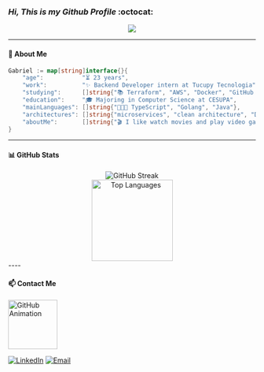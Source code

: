 ### ***Hi, This is my Github Profile*** :octocat:

<div align="center">
  <img src="https://readme-typing-svg.herokuapp.com/?lines=Software+Engineer;Typescript+and+Go;Always+Learning&center=true&width=380&height=45">
</div>


----
#### 📌 About Me 

```go
Gabriel := map[string]interface{}{
    "age":           "⏳ 23 years",
    "work":          "✨ Backend Developer intern at Tucupy Tecnologia",
    "studying":      []string{"📚 Terraform", "AWS", "Docker", "GitHub Actions", "Redis"},
    "education":     "🎓 Majoring in Computer Science at CESUPA",
    "mainLanguages": []string{"👩🏻‍💻 TypeScript", "Golang", "Java"},
    "architectures": []string{"microservices", "clean architecture", "Domain-Driven Design"}
    "aboutMe":       []string{"🎬 I like watch movies and play video games", "CS player and Metal Gear's fan"},
}
```
----
#### 📊 GitHub Stats

<div align="center">
 <img src="https://github-readme-streak-stats.herokuapp.com/?user=gabrielmatsan&theme=tokyonight" alt="GitHub Streak" />
</div>
<div align="center">
  <img src="https://github-readme-stats.vercel.app/api/top-langs/?username=gabrielmatsan&layout=compact&theme=tokyonight" alt="Top Languages" height="165">
</div>
----

#### 📫 Contact Me
<img src="https://user-images.githubusercontent.com/74038190/213866269-5d00981c-7c98-46d7-8a8e-16f462f15227.gif" width="100" alt="GitHub Animation">
  
[![LinkedIn](https://img.shields.io/badge/LinkedIn-0077B5?style=for-the-badge&logo=linkedin&logoColor=white)](https://www.linkedin.com/in/gabriel-mattos-teixeira-dos-santos-53b469297/)
[![Email](https://img.shields.io/badge/Email-D14836?style=for-the-badge&logo=gmail&logoColor=white)](mailto:gabrielmatsan@hotmail.com)
  
